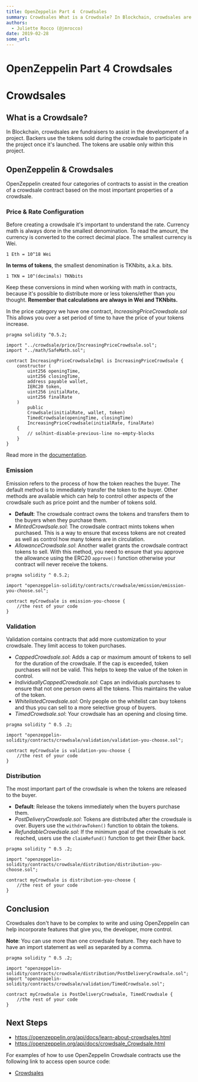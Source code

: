 ```yaml
---
title: OpenZeppelin Part 4  Crowdsales
summary: Crowdsales What is a Crowdsale? In Blockchain, crowdsales are fundraisers to assist in the development of a project. Backers use the tokens sold during the crowdsale to participate in the project once its launched. The tokens are usable only within this project. OpenZeppelin & Crowdsales OpenZeppelin created four categories of contracts to assist in the creation of a crowdsale contract based on the most important properties of a crowdsale. Price & Rate Configuration Before creating a crowdsale i
authors:
  - Juliette Rocco (@jmrocco)
date: 2019-02-28
some_url: 
---
```


# OpenZeppelin Part 4  Crowdsales

# Crowdsales

## What is a Crowdsale?

In Blockchain, crowdsales are fundraisers to assist in the development of a project. Backers use the tokens sold during the crowdsale to participate in the project once it's launched. The tokens are usable only within this project.

## OpenZeppelin & Crowdsales

OpenZeppelin created four categories of contracts to assist in the creation of a crowdsale contract based on the most important properties of a crowdsale.

### Price & Rate Configuration

Before creating a crowdsale it's important to understand the rate. Currency math is always done in the smallest denomination. To read the amount, the currency is converted to the correct decimal place. The smallest currency is Wei.

    1 Eth = 10^18 Wei

**In terms of tokens**, the smallest denomination is TKNbits, a.k.a. bits.

    1 TKN = 10^(decimals) TKNbits

Keep these conversions in mind when working with math in contracts, because it's possible to distribute more or less tokens/ether than you thought. **Remember that calculations are always in Wei and TKNbits.**

In the price category we have one contract, _IncreasingPriceCrowdsale.sol_ This allows you over a set period of time to have the price of your tokens increase.

```solidity
pragma solidity ^0.5.2;

import "../crowdsale/price/IncreasingPriceCrowdsale.sol";
import "../math/SafeMath.sol";

contract IncreasingPriceCrowdsaleImpl is IncreasingPriceCrowdsale {
    constructor (
        uint256 openingTime,
        uint256 closingTime,
        address payable wallet,
        IERC20 token,
        uint256 initialRate,
        uint256 finalRate
    )
        public
        Crowdsale(initialRate, wallet, token)
        TimedCrowdsale(openingTime, closingTime)
        IncreasingPriceCrowdsale(initialRate, finalRate)
    {
        // solhint-disable-previous-line no-empty-blocks
    }
}
```

Read more in the [documentation](https://github.com/OpenZeppelin/openzeppelin-solidity/blob/master/contracts/mocks/IncreasingPriceCrowdsaleImpl.sol).

### Emission

Emission refers to the process of how the token reaches the buyer. The default method is to immediately transfer the token to the buyer. Other methods are available which can help to control other aspects of the crowdsale such as price point and the number of tokens sold.

- **Default**: The crowdsale contract owns the tokens and transfers them to the buyers when they purchase them.
- _MintedCrowdsale.sol_: The crowdsale contract mints tokens when purchased. This is a way to ensure that excess tokens are not created as well as control how many tokens are in circulation.
- _AllowanceCrowdsale.sol_: Another wallet grants the crowdsale contract tokens to sell. With this method, you need to ensure that you approve the allowance using the ERC20 `approve()` function otherwise your contract will never receive the tokens.

```solidity
pragma solidity ^ 0.5.2;

import "openzeppelin-solidity/contracts/crowdsale/emission/emission-you-choose.sol";

contract myCrowdsale is emission-you-choose {
    //the rest of your code
}
```

### Validation

Validation contains contracts that add more customization to your crowdsale. They limit access to token purchases.

- _CappedCrowdsale.sol_: Adds a cap or maximum amount of tokens to sell for the duration of the crowdsale. If the cap is exceeded, token purchases will not be valid. This helps to keep the value of the token in control.
- _IndividuallyCappedCrowdsale.sol_: Caps an individuals purchases to ensure that not one person owns all the tokens. This maintains the value of the token.
- _WhitelistedCrowdsale.sol_: Only people on the whitelist can buy tokens and thus you can sell to a more selective group of buyers.
- _TimedCrowdsale.sol_: Your crowdsale has an opening and closing time.

```solidity
pragma solidity ^ 0.5 .2;

import "openzeppelin-solidity/contracts/crowdsale/validation/validation-you-choose.sol";

contract myCrowdsale is validation-you-choose {
    //the rest of your code
}
```

### Distribution

The most important part of the crowdsale is when the tokens are released to the buyer.

- **Default**: Release the tokens immediately when the buyers purchase them.
- _PostDeliveryCrowdsale.sol_: Tokens are distributed after the crowdsale is over. Buyers use the `withdrawToken()` function to obtain the tokens.
- _RefundableCrowdsale.sol_: If the minimum goal of the crowdsale is not reached, users use the `claimRefund()` function to get their Ether back.

```solidity
pragma solidity ^ 0.5 .2;

import "openzeppelin-solidity/contracts/crowdsale/distribution/distribution-you-choose.sol";

contract myCrowdsale is distribution-you-choose {
    //the rest of your code
}
```

## Conclusion

Crowdsales don't have to be complex to write and using OpenZeppelin can help incorporate features that give you, the developer, more control.

**Note**: You can use more than one crowdsale feature. They each have to have an import statement as well as separated by a comma.

```solidity
pragma solidity ^ 0.5 .2;

import "openzeppelin-solidity/contracts/crowdsale/distribution/PostDeliveryCrowdsale.sol";
import "openzeppelin-solidity/contracts/crowdsale/validation/TimedCrowdsale.sol";

contract myCrowdsale is PostDeliveryCrowdsale, TimedCrowdsale {
    //the rest of your code
}
```

## Next Steps

- <https://openzeppelin.org/api/docs/learn-about-crowdsales.html>
- <https://openzeppelin.org/api/docs/crowdsale_Crowdsale.html>

For examples of how to use OpenZeppelin Crowdsale contracts use the following link to access open source code:

- [Crowdsales](https://github.com/search?q=import+%22openzeppelin-solidity%2Fcontracts%2Fcrowdsale&type=Code)
